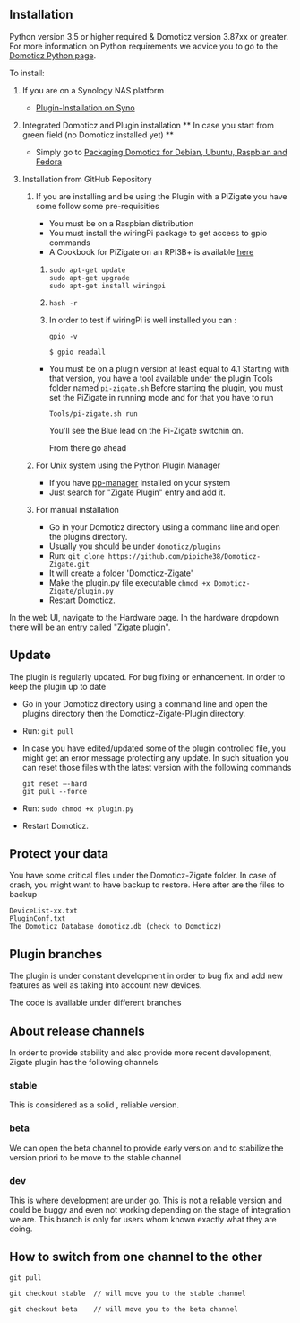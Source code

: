 ## Installation

Python version 3.5 or higher required &amp; Domoticz version 3.87xx or greater.
For more information on Python requirements we advice you to go to the [Domoticz Python page](https://www.domoticz.com/wiki/Using_Python_plugins).

To install:

1. If you are on a Synology NAS platform
   * [Plugin-Installation on Syno](Plugin-Installation-on-Synology-NAS.md)
   
1. Integrated Domoticz and Plugin installation ** In case you start from green field (no Domoticz installed yet) **
   * Simply go to [Packaging Domoticz for Debian, Ubuntu, Raspbian and Fedora](https://danielpocock.com/domoticz-packaging-debian-ubuntu-raspbian-fedora/)
   
1. Installation from GitHub Repository
   
   1. If you are installing and be using the Plugin with a PiZigate you have some follow some pre-requisities
      * You must be on a Raspbian distribution
      * You must install the wiringPi package to get access to gpio commands
      * A Cookbook for PiZigate on an RPI3B+ is available [here](https://github.com/pipiche38/Domoticz-Zigate-Wiki/blob/master/en-eng/PiZigate-RPI3B+-Cookbook.md)
   
      1. ```
         sudo apt-get update
         sudo apt-get upgrade
         sudo apt-get install wiringpi
         ```
     
      1. `hash -r`
     
      1. In order to test if wiringPi is well installed you can :
     
         `gpio -v`
     
         `$ gpio readall`
     
      * You must be on a plugin version at least equal to 4.1
        Starting with that version, you have a tool available under the plugin Tools folder named `pi-zigate.sh`
        Before starting the plugin, you must set the PiZigate in running mode and for that you have to run
     
         `Tools/pi-zigate.sh run`
     
         You'll see the Blue lead on the Pi-Zigate switchin on.
     
        From there go ahead
     
   1. For Unix system using the Python Plugin Manager
      * If you have [pp-manager](https://github.com/ycahome/pp-manager) installed on your system
      * Just search for "Zigate Plugin" entry and add it.

   1. For manual installation
      * Go in your Domoticz directory using a command line and open the plugins directory.
      * Usually you should be under <code>domoticz/plugins</code>
      * Run: `git clone https://github.com/pipiche38/Domoticz-Zigate.git`
      * It will create a folder 'Domoticz-Zigate'
      * Make the plugin.py file executable `chmod +x Domoticz-Zigate/plugin.py`
      * Restart Domoticz.

In the web UI, navigate to the Hardware page. In the hardware dropdown there will be an entry called &quot;Zigate plugin&quot;.

## Update

The plugin is regularly updated. For bug fixing or enhancement. In order to keep the plugin up to date

* Go in your Domoticz directory using a command line and open the plugins directory then the Domoticz-Zigate-Plugin directory.
* Run: `git pull`
* In case you have edited/updated some of the plugin controlled file, you might get an error message protecting any update. In such situation you can reset those files with the latest version with the following commands
  ```
  git reset –-hard
  git pull --force
  ```

* Run: `sudo chmod +x plugin.py`
* Restart Domoticz.

## Protect your data

You have some critical files under the Domoticz-Zigate folder. In case of crash, you might want to have backup to restore. Here after are the files to backup

    DeviceList-xx.txt
    PluginConf.txt
    The Domoticz Database domoticz.db (check to Domoticz)

## Plugin branches

The plugin is under constant development in order to bug fix and add new features as well as taking into account new devices.

The code is available under different branches

## About release channels

In order to provide stability and also provide more recent development, Zigate plugin has the following channels

### stable

This is considered as a solid , reliable version.

### beta

We can open the beta channel to provide early version and to stabilize the version priori to be move to the stable channel

### dev

This is where development are under go. This is not a reliable version and could be buggy and even not working depending on the stage of integration we are.
This branch is only for users whom known exactly what they are doing.

## How to switch from one channel to the other

`git pull`

`git checkout stable  // will move you to the stable channel`

`git checkout beta    // will move you to the beta channel`
